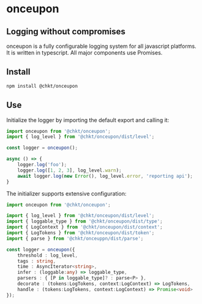 # onceupon
## Logging without compromises

onceupon is a fully configurable logging system for all javascript platforms.
It is written in typescript. All major components use Promises.

## Install
```sh
npm install @chkt/onceupon
```

## Use
Initialize the logger by importing the default export and calling it:

```typescript
import onceupon from '@chkt/onceupon';
import { log_level } from '@chkt/onceupon/dist/level';

const logger = onceupon();

async () => {
    logger.log('foo');
    logger.log([1, 2, 3], log_level.warn);
    await logger.log(new Error(), log_level.error, 'reporting api');
}
```

The initializer supports extensive configuration:

```typescript
import onceupon from '@chkt/onceupon';

import { log_level } from '@chkt/onceupon/dist/level';
import { loggable_type } from '@chkt/onceupon/dist/type';
import { LogContext } from '@chkt/onceupon/dist/context';
import { LogTokens } from '@chkt/onceupon/dist/token';
import { parse } from '@chkt/onceuppn/dist/parse';

const logger = onceupon({
    threshold : log_level,
    tags : string,
    time : AsyncIterator<string>,
    infer : (loggable:any) => loggable_type,
    parsers : { [P in loggable_type]? : parse<P> },
    decorate : (tokens:LogTokens, context:LogContext) => LogTokens,
    handle : (tokens:LogTokens, context:LogContext) => Promise<void>
});
```
